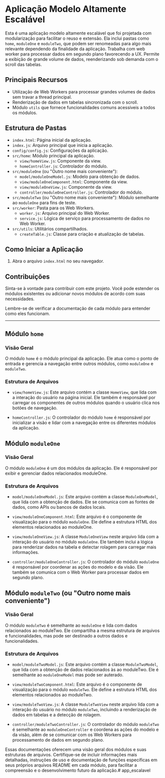 # Aplicação Modelo Altamente Escalável

Esta é uma aplicação modelo altamente escalável que foi projetada com modularização para facilitar o reuso e extensão. Ela inclui pastas como `home`, `moduleOne` e `moduleTwo`, que podem ser renomeadas para algo mais relevante dependendo da finalidade da aplicação.
Trabalha com web worker para processar dados em segundo plano favorecendo a UX. 
Permite a exibição de grande volume de dados, reenderizando sob demanda com o scroll das tabelas.

## Principais Recursos

- Utilização de Web Workers para processar grandes volumes de dados sem travar a thread principal.
- Renderização de dados em tabelas sincronizada com o scroll.
- Módulo `utils` que fornece funcionalidades comuns acessíveis a todos os módulos.

## Estrutura de Pastas

- `index.html`: Página inicial da aplicação.
- `index.js`: Arquivo principal que inicia a aplicação.
- `config/config.js`: Configurações da aplicação.
- `src/home`: Módulo principal da aplicação.
  - `view/homeView.js`: Componente da view.
  - `homeController.js`: Controlador do módulo.
- `src/moduleOne` (ou "Outro nome mais conveniente"):
  - `model/moduleOneModel.js`: Modelo para obtenção de dados.
  - `view/moduleOneComponent.html`: Componente da view.
  - `view/moduleOneView.js`: Componente da view.
  - `controller/moduleOneController.js`: Controlador do módulo.
- `src/moduleTwo` (ou "Outro nome mais conveniente"): Módulo semelhante ao `moduleOne` para fins de teste.
- `src/worker`: Pasta para os Web Workers.
  - `worker.js`: Arquivo principal do Web Worker.
  - `service.js`: Lógica de serviço para processamento de dados no Web Worker.
- `src/utils`: Utilitários compartilhados.
  - `createTable.js`: Classe para criação e atualização de tabelas.

## Como Iniciar a Aplicação

1. Abra o arquivo `index.html` no seu navegador.

## Contribuições

Sinta-se à vontade para contribuir com este projeto. Você pode estender os módulos existentes ou adicionar novos módulos de acordo com suas necessidades.

Lembre-se de verificar a documentação de cada módulo para entender como eles funcionam.

---



## Módulo `home`

### Visão Geral

O módulo `home` é o módulo principal da aplicação. Ele atua como o ponto de entrada e gerencia a navegação entre outros módulos, como `moduleOne` e `moduleTwo`.

### Estrutura de Arquivos

- `view/homeView.js`: Este arquivo contém a classe `HomeView`, que lida com a interação do usuário na página inicial. Ele também é responsável por carregar os componentes de outros módulos quando o usuário clica nos botões de navegação.

- `homeController.js`: O controlador do módulo `home` é responsável por inicializar a visão e lidar com a navegação entre os diferentes módulos da aplicação.

## Módulo `moduleOne` 

### Visão Geral

O módulo `moduleOne` é um dos módulos da aplicação. Ele é responsável por exibir e gerenciar dados relacionados moduleOne.

### Estrutura de Arquivos

- `model/moduleOneModel.js`: Este arquivo contém a classe `ModuleOneModel`, que lida com a obtenção de dados. Ele se comunica com as fontes de dados, como APIs ou bancos de dados locais.

- `view/moduleOneComponent.html`: Este arquivo é o componente de visualização para o módulo `moduleOne`. Ele define a estrutura HTML dos elementos relacionados ao moduleOne.

- `view/moduleOneView.js`: A classe `ModuleOneView` neste arquivo lida com a interação do usuário no módulo `moduleOne`. Ele também inclui a lógica para renderizar dados na tabela e detectar rolagem para carregar mais informações.

- `controller/moduleOneController.js`: O controlador do módulo `moduleOne` é responsável por coordenar as ações do modelo e da visão. Ele também se comunica com o Web Worker para processar dados em segundo plano.

## Módulo `moduleTwo` (ou "Outro nome mais conveniente")

### Visão Geral

O módulo `moduleTwo` é semelhante ao `moduleOne` e lida com dados relacionados ao moduleTwo. Ele compartilha a mesma estrutura de arquivos e funcionalidades, mas pode ser destinado a outros dados e funcionalidades.

### Estrutura de Arquivos

- `model/moduleTwoModel.js`: Este arquivo contém a classe `ModuleTwoModel`, que lida com a obtenção de dados relacionados às ao moduleTwo. Ele é semelhante ao `moduleOneModel` mas pode ser auterado.

- `view/moduleTwoComponent.html`: Este arquivo é o componente de visualização para o módulo `moduleTwo`. Ele define a estrutura HTML dos elementos relacionados ao moduleTwo.

- `view/moduleTwoView.js`: A classe `ModuleTwoView` neste arquivo lida com a interação do usuário no módulo `moduleTwo`, incluindo a renderização de dados em tabelas e a detecção de rolagem.

- `controller/moduleTwoController.js`: O controlador do módulo `moduleTwo` é semelhante ao `moduleOneController` e coordena as ações do modelo e da visão, além de se comunicar com os Web Workers para processamento de dados em segundo plano.

Essas documentações oferecem uma visão geral dos módulos e suas estruturas de arquivos. Certifique-se de incluir informações mais detalhadas, instruções de uso e documentação de funções específicas em seus próprios arquivos README em cada módulo, para facilitar a compreensão e o desenvolvimento futuro da aplicação.#   a p p _ e s c a l a v e l  
 